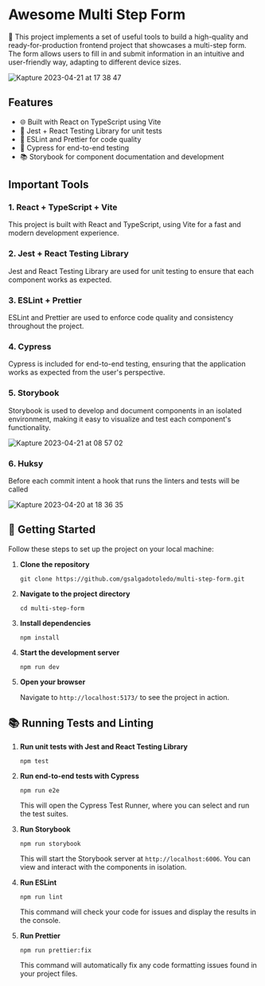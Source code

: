 # Awesome Multi Step Form

👋 This project implements a set of useful tools to build a high-quality and ready-for-production frontend project that showcases a multi-step form. The form allows users to fill in and submit information in an intuitive and user-friendly way, adapting to different device sizes.

![Kapture 2023-04-21 at 17 38 47](https://user-images.githubusercontent.com/1288502/233745741-e61b4cfe-e1d8-4029-8c3c-a61adde1faf1.gif)

## Features

- 🌐 Built with React on TypeScript using Vite
- 🧪 Jest + React Testing Library for unit tests
- 🚨 ESLint and Prettier for code quality
- 🌲 Cypress for end-to-end testing
- 📚 Storybook for component documentation and development

## Important Tools

### 1. React + TypeScript + Vite

This project is built with React and TypeScript, using Vite for a fast and modern development experience.

### 2. Jest + React Testing Library

Jest and React Testing Library are used for unit testing to ensure that each component works as expected.

### 3. ESLint + Prettier

ESLint and Prettier are used to enforce code quality and consistency throughout the project.

### 4. Cypress

Cypress is included for end-to-end testing, ensuring that the application works as expected from the user's perspective.

### 5. Storybook

Storybook is used to develop and document components in an isolated environment, making it easy to visualize and test each component's functionality.

![Kapture 2023-04-21 at 08 57 02](https://user-images.githubusercontent.com/1288502/233655332-0534fdaf-55e0-4966-8acf-d3a6e49a0200.gif)

### 6. Huksy

Before each commit intent a hook that runs the linters and tests will be called

![Kapture 2023-04-20 at 18 36 35](https://user-images.githubusercontent.com/1288502/233508854-dd456699-4fd3-46c6-af8a-887cb57e8db8.gif)

## 🚀 Getting Started

Follow these steps to set up the project on your local machine:

1. **Clone the repository**

   ```
   git clone https://github.com/gsalgadotoledo/multi-step-form.git
   ```

2. **Navigate to the project directory**

   ```
   cd multi-step-form
   ```

3. **Install dependencies**

   ```
   npm install
   ```

4. **Start the development server**

   ```
   npm run dev
   ```

5. **Open your browser**

   Navigate to `http://localhost:5173/` to see the project in action.

## 📚 Running Tests and Linting

1. **Run unit tests with Jest and React Testing Library**

   ```
   npm test
   ```

2. **Run end-to-end tests with Cypress**

   ```
   npm run e2e
   ```

   This will open the Cypress Test Runner, where you can select and run the test suites.

3. **Run Storybook**

   ```
   npm run storybook
   ```

   This will start the Storybook server at `http://localhost:6006`. You can view and interact with the components in isolation.

4. **Run ESLint**

   ```
   npm run lint
   ```

   This command will check your code for issues and display the results in the console.

5. **Run Prettier**

   ```
   npm run prettier:fix
   ```

   This command will automatically fix any code formatting issues found in your project files.
